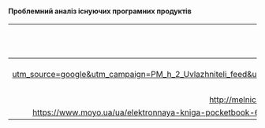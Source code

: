 
#### Проблемний аналіз існуючих програмних продуктів
|             Продукт                | вологість повітря |  стан фізичного здоров'я |повага оточуючих |  зацікавленість літературною прозою |
|:----------------------------------:|:-----------:|:------------:|:--------:|:------------:|
|  https://zdorovee.com/uvlazhniteli-vozdukha/laura-101-green/?utm_source=google&utm_campaign=PM_h_2_Uvlazhniteli_feed&utm_medium=cpc&utm_term=&gclid=Cj0KCQjwguGYBhDRARIsAHgRm493YPXyOmiwpARvXidb5rRk8D9cAOXPEoCy9JRvj23NmO1eGy1Crm4aAm9TEALw_wcB|  1  |      -       |    -     |      -       |
|      https://oocl.org.ua/      |      -      |      2|    |      -       |
|         http://melnicabiz.com.ua/samorazvitie_v_biznese/6_10-sposobov-zasluzhit-uvazhenie-okruzhayushchikh-lyudej.html            |      -      |      -       |    3     |   |
|https://www.moyo.ua/ua/elektronnaya-kniga-pocketbook-606-black/469533.html?gclid=Cj0KCQjwguGYBhDRARIsAHgRm48JO-OzZUAS07E5v3448EBqFDVmswCvKYz2QlAoeh5f3pQfLo6pZwQaAjq3EALw_wcB |      -      |   |    -     |      4       |
